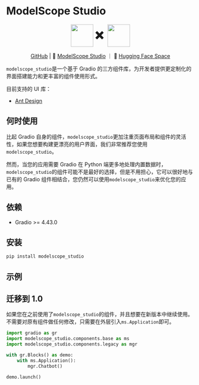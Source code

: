 # ModelScope Studio

<p align="center">
    <img src="https://modelscope.oss-cn-beijing.aliyuncs.com/modelscope.gif" height="60" style="vertical-align: middle;"/>
    <span style="font-size: 30px; vertical-align: middle;">
    ✖️
    </span>
    <img src="https://img.alicdn.com/imgextra/i1/O1CN01OmXst929933KJd7og_!!6000000008024-55-tps-2016-703.svg" height="60" style="vertical-align: middle;">
<p>

<p align="center">
<a href="https://github.com/modelscope/modelscope-studio">GitHub</a> | 🤖 <a href="https://modelscope.cn/studios/modelscope/modelscope-studio">ModelScope Studio</a> ｜ 🤗 <a href="https://huggingface.co/spaces/modelscope/modelscope-studio">Hugging Face Space</a>

`modelscope_studio`是一个基于 Gradio 的三方组件库，为开发者提供更定制化的界面搭建能力和更丰富的组件使用形式。

目前支持的 UI 库：

- [Ant Design](https://ant.design/)

## 何时使用

比起 Gradio 自身的组件，`modelscope_studio`更加注重页面布局和组件的灵活性，如果您想要构建更漂亮的用户界面，我们非常推荐您使用`modelscope_studio`。

然而，当您的应用需要 Gradio 在 Python 端更多地处理内置数据时，`modelscope_studio`的组件可能不是最好的选择，但是不用担心，它可以很好地与已有的 Gradio 组件相结合，您仍然可以使用`modelscope_studio`来优化您的应用。

## 依赖

- Gradio >= 4.43.0

## 安装

```sh
pip install modelscope_studio
```

## 示例

<demo name="example"></demo>

## 迁移到 1.0

如果您在之前使用了`modelscope_studio`的组件，并且想要在新版本中继续使用。不需要对原有组件做任何修改，只需要在外层引入`ms.Application`即可。

```python
import gradio as gr
import modelscope_studio.components.base as ms
import modelscope_studio.components.legacy as mgr

with gr.Blocks() as demo:
    with ms.Application():
        mgr.Chatbot()

demo.launch()
```
